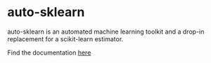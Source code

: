 # auto-sklearn

auto-sklearn is an automated machine learning toolkit and a drop-in replacement for a scikit-learn estimator.

Find the documentation [here](http://auto-sklearn.readthedocs.org)
